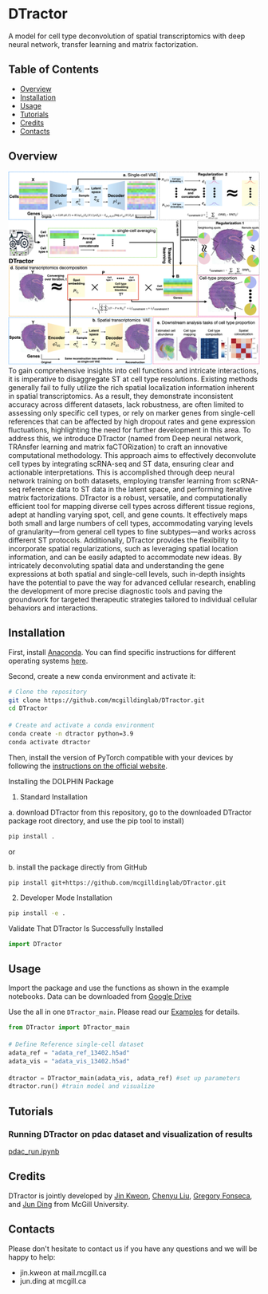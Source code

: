 # DTractor
A model for cell type deconvolution of spatial transcriptomics with deep neural network, transfer learning and matrix factorization.

## Table of Contents
- [Overview](#Overview)
- [Installation](#Installation)
- [Usage](#Usage)
- [Tutorials](#Tutorials)
- [Credits](#Credits)
- [Contacts](#Contacts)

## Overview 
<img title="DTractor Overview" alt="Alt text" src="/figures/main.png">
To gain comprehensive insights into cell functions and intricate interactions, it is imperative to disaggregate ST at cell type resolutions. Existing methods generally fail to fully utilize the rich spatial localization information inherent in spatial transcriptomics. As a result, they demonstrate inconsistent accuracy across different datasets, lack robustness, are often limited to assessing only specific cell types, or rely on marker genes from single-cell references that can be affected by high dropout rates and gene expression fluctuations, highlighting the need for further development in this area. To address this, we introduce DTractor (named from Deep neural network, TRAnsfer learning and matrix faCTORization) to craft an innovative computational methodology. This approach aims to effectively deconvolute cell types by integrating scRNA-seq and ST data, ensuring clear and actionable interpretations. This is accomplished through deep neural network training on both datasets, employing transfer learning from scRNA-seq reference data to ST data in the latent space, and performing iterative matrix factorizations. DTractor is a robust, versatile, and computationally efficient tool for mapping diverse cell types across different tissue regions, adept at handling varying spot, cell, and gene counts. It effectively maps both small and large numbers of cell types, accommodating varying levels of granularity—from general cell types to fine subtypes—and works across different ST protocols. Additionally, DTractor provides the flexibility to incorporate spatial regularizations, such as leveraging spatial location information, and can be easily adapted to accommodate new ideas. By intricately deconvoluting spatial data and understanding the gene expressions at both spatial and single-cell levels, such in-depth insights have the potential to pave the way for advanced cellular research, enabling the development of more precise diagnostic tools and paving the groundwork for targeted therapeutic strategies tailored to individual cellular behaviors and interactions.

## Installation
First, install [Anaconda](https://www.anaconda.com/). You can find specific instructions for different operating systems [here](https://conda.io/projects/conda/en/latest/user-guide/getting-started.html).

Second, create a new conda environment and activate it:

```sh
# Clone the repository
git clone https://github.com/mcgilldinglab/DTractor.git
cd DTractor

# Create and activate a conda environment
conda create -n dtractor python=3.9
conda activate dtractor
````

Then, install the version of PyTorch compatible with your devices by following the [instructions on the official website](https://pytorch.org/get-started/locally/). 

Installing the DOLPHIN Package
1. Standard Installation
   
  a. download DTractor from this repository, go to the downloaded DTractor package root directory, and use the pip tool to install)
```sh
pip install .
```

or 

  b. install the package directly from GitHub

```shell
pip install git+https://github.com/mcgilldinglab/DTractor.git
```


2. Developer Mode Installation
```sh
pip install -e .
```

Validate That DTractor Is Successfully Installed
```python
import DTractor
```



## Usage

Import the package and use the functions as shown in the example notebooks. 
Data can be downloaded from [Google Drive](https://drive.google.com/file/d/1REJuo0juOS85F6VNS7rw4nt8BttZ3Xm0/view?usp=sharing)

Use the all in one `DTractor_main`. Please read our [Examples](example/pdac_run.ipynb) for details. 
```python
from DTractor import DTractor_main

# Define Reference single-cell dataset
adata_ref = "adata_ref_13402.h5ad"
adata_vis = "adata_vis_13402.h5ad"

dtractor = DTractor_main(adata_vis, adata_ref) #set up parameters
dtractor.run() #train model and visualize
```

## Tutorials
### Running DTractor on pdac dataset and visualization of results
[pdac_run.ipynb](example/pdac_run.ipynb)


## Credits
DTractor is jointly developed by [Jin Kweon](https://github.com/yjkweon24), [Chenyu Liu](https://github.com/theguardsgod), [Gregory Fonseca](https://www.mcgill.ca/expmed/dr-gregory-fonseca-0), and [Jun Ding](https://github.com/phoenixding) from McGill University.

## Contacts
Please don't hesitate to contact us if you have any questions and we will be happy to help:
* jin.kweon at mail.mcgill.ca 
* jun.ding at mcgill.ca
